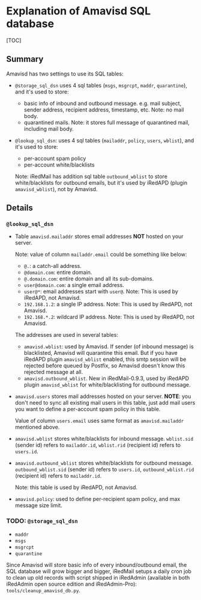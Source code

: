 # Explanation of Amavisd SQL database

[TOC]

## Summary

Amavisd has two settings to use its SQL tables:

* `@storage_sql_dsn` uses 4 sql tables (`msgs`, `msgrcpt`, `maddr`,
  `quarantine`), and it's used to store:

    * basic info of inbound and outbound message. e.g. mail subject,
      sender address, recipient address, timestamp, etc. Note: no mail body.
    * quarantined mails. Note: it stores full message of quarantined mail,
      including mail body.

* `@lookup_sql_dsn`: uses 4 sql tables (`mailaddr`, `policy`, `users`,
  `wblist`), and it's used to store:

    * per-account spam policy
    * per-account white/blacklists

    Note: iRedMail has addition sql table `outbound_wblist` to store
    white/blacklists for outbound emails, but it's used by iRedAPD (plugin
    `amavisd_wblist`), not by Amavisd.

## Details

### `@lookup_sql_dsn`

* Table `amavisd.mailaddr` stores email addresses __NOT__ hosted on your server.

    Note: value of column `mailaddr.email` could be something like below:

    * `@.`: a catch-all address.
    * `@domain.com`: entire domain.
    * `@.domain.com`: entire domain and all its sub-domains.
    * `user@domain.com`: a single email address.
    * `user@*`: email addresses start with `user@`. Note: This is used by iRedAPD, not Amavisd.
    * `192.168.1.2`: a single IP address. Note: This is used by iRedAPD, not Amavisd.
    * `192.168.*.2`: wildcard IP address. Note: This is used by iRedAPD, not Amavisd.

    The addresses are used in several tables:

    * `amavisd.wblist`: used by Amavisd. If sender (of inbound message) is
      blacklisted, Amavisd will quarantine this email. But if you have iRedAPD
      plugin `amavisd_wblist` enabled, this smtp session will be rejected before
      queued by Postfix, so Amavisd doesn't know this rejected message at all.
    * `amavisd.outbound_wblist`. New in iRedMail-0.9.3, used by iRedAPD plugin
      `amavisd_wblist` for white/blacklisting for outbound message.

* `amavisd.users` stores mail addresses hosted on your server. __NOTE__: you
  don't need to sync all existing mail users in this table, just add mail users
  you want to define a per-account spam policy in this table.

    Value of column `users.email` uses same format as `amavisd.mailaddr` mentioned above.

* `amavisd.wblist` stores white/blacklists for inbound message. `wblist.sid`
  (sender id) refers to `mailaddr.id`, `wblist.rid` (recipient id) refers to
  `users.id`.

* `amavisd.outbound_wblist` stores white/blacklists for outbound message.
  `outbound_wblist.sid` (sender id) refers to `users.id`, `outbound_wblist.rid`
  (recipient id) refers to `mailaddr.id`.

    Note: this table is used by iRedAPD, not Amavisd.

* `amavisd.policy`: used to define per-recipient spam policy, and max message
  size limit.

### TODO: `@storage_sql_dsn`

* `maddr`
* `msgs`
* `msgrcpt`
* `quarantine`

Since Amavisd will store basic info of every inbound/outbound email, the SQL
database will grow bigger and bigger, iRedMail setups a daily cron job to
clean up old records with script shipped in iRedAdmin (available in both
iRedAdmin open source edition and iRedAdmin-Pro): `tools/cleanup_amavisd_db.py`.

